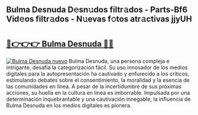 ## Bulma Desnuda D𝚎sn𝚞dos filtr𝚊dos - Parts-Bf6 Vid𝚎os filtr𝚊dos - N𝚞evas f𝚘tos atr𝚊ctivas jjyUH

# <h2><a href="http://mbdjb7y.tromn.icu/?c=Bulma+Desnuda">🔗👉👉👉 Bulma Desnuda 🔗🔗</a></h2>

[![Bulma Desnuda nuevo](https://i.imgur.com/pEAQMta.gif)](http://mbdjb7y.tromn.icu/?c=Bulma+Desnuda)
Bulma Desnuda, una persona compleja e intrigante, desafía la categorización fácil. Su uso innovador de los medios digitales para la autopresentación ha cautivado y enfurecido a los críticos, estimulando debates sobre el consentimiento, la moralidad y la esencia de las comunidades en línea. A pesar de la incertidumbre de sus próximas acciones, su huella en la cultura en línea es imborrable. Impulsada por una determinación inquebrantable y una cautivación innegable, la influencia de Bulma Desnuda en los medios digitales es pionera.
